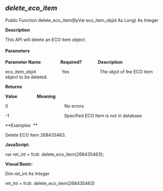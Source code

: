 _delete_eco_item_
-------------------

Public Function delete_eco_item(ByVal eco_item_objid As Long) As Integer

**Description**

This API will delete an ECO item object.

#### Parameters
**Parameter Name**                **Required?**             **Description**

eco_item_objid                     Yes                         The objid of the ECO item object to be deleted.

**Returns**

**Value**                **Meaning**

0                                              No errors

-1                                             Specified ECO Item is not in database

**Examples  **

 Delete ECO Item 268435463.

**JavaScript:**

var ret_int = fcdr. delete_eco_item(268435463);

**Visual Basic:**

Dim ret_int As Integer

ret_int = fcdr. delete_eco_item(268435463)